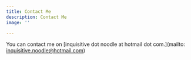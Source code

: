```yaml
---
title: Contact Me
description: Contact Me
image: ''

---
```

You can contact me on [inquisitive dot noodle at hotmail dot com.](mailto: inquisitive.noodle@hotmail.com)